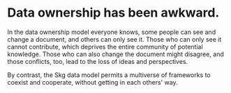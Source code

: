 # Data ownership has been awkward.

In the data ownership model everyone knows, some people can see and change a document, and others can only see it. Those who can only see it cannot contribute, which deprives the entire community of potential knowledge. Those who can also change the document might disagree, and those conflicts, too, lead to the loss of ideas and perspectives.

By contrast, the Skg data model permits a multiverse of frameworks to coexist and cooperate, without getting in each others' way.
